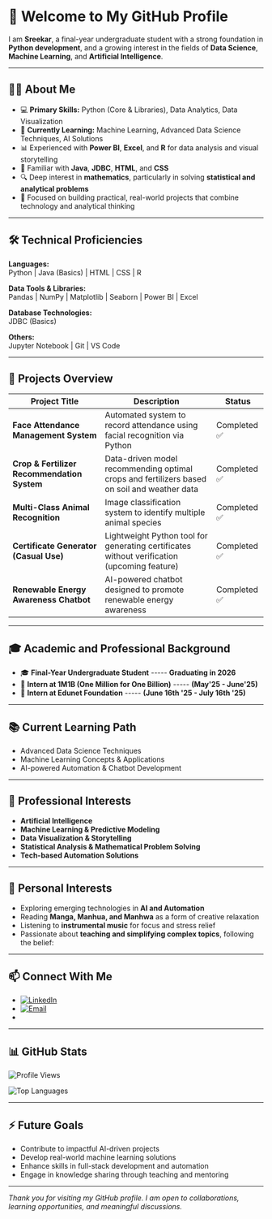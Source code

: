 # 👋 Welcome to My GitHub Profile

I am **Sreekar**, a final-year undergraduate student with a strong foundation in **Python development**, and a growing interest in the fields of **Data Science**, **Machine Learning**, and **Artificial Intelligence**.

---

## 👨‍💻 About Me

- 💻 **Primary Skills:** Python (Core & Libraries), Data Analytics, Data Visualization  
- 🌱 **Currently Learning:** Machine Learning, Advanced Data Science Techniques, AI Solutions  
- 📊 Experienced with **Power BI**, **Excel**, and **R** for data analysis and visual storytelling  
- 💾 Familiar with **Java**, **JDBC**, **HTML**, and **CSS**  
- 🔍 Deep interest in **mathematics**, particularly in solving **statistical and analytical problems**  
- 🎯 Focused on building practical, real-world projects that combine technology and analytical thinking

---

## 🛠️ Technical Proficiencies

**Languages:**  
Python | Java (Basics) | HTML | CSS | R  

**Data Tools & Libraries:**  
Pandas | NumPy | Matplotlib | Seaborn | Power BI | Excel  

**Database Technologies:**  
JDBC (Basics)

**Others:**  
Jupyter Notebook | Git | VS Code

---

## 🚀 Projects Overview

| Project Title                                | Description                                                                                  | Status              |
|----------------------------------------------|----------------------------------------------------------------------------------------------|---------------------|
| **Face Attendance Management System**        | Automated system to record attendance using facial recognition via Python                    | Completed ✅       |
| **Crop & Fertilizer Recommendation System**  | Data-driven model recommending optimal crops and fertilizers based on soil and weather data  | Completed ✅       |
| **Multi-Class Animal Recognition**           | Image classification system to identify multiple animal species                              | Completed ✅       |
| **Certificate Generator (Casual Use)**       | Lightweight Python tool for generating certificates without verification (upcoming feature)  | Completed ✅       |
| **Renewable Energy Awareness Chatbot**       | AI-powered chatbot designed to promote renewable energy awareness                            | Completed ✅       |

---

## 🎓 Academic and Professional Background

- 🎓 **Final-Year Undergraduate Student**                -----  **Graduating in 2026**
- 💼 **Intern at 1M1B (One Million for One Billion)**    -----  **(May'25 - June'25)**
- 💼 **Intern at Edunet Foundation**                     -----  **(June 16th '25 - July 16th '25)**

---

## 📚 Current Learning Path

- Advanced Data Science Techniques  
- Machine Learning Concepts & Applications  
- AI-powered Automation & Chatbot Development  

---

## 🎯 Professional Interests

- **Artificial Intelligence**  
- **Machine Learning & Predictive Modeling**  
- **Data Visualization & Storytelling**  
- **Statistical Analysis & Mathematical Problem Solving**  
- **Tech-based Automation Solutions**

---

## 🌱 Personal Interests

- Exploring emerging technologies in **AI and Automation**  
- Reading **Manga, Manhua, and Manhwa** as a form of creative relaxation  
- Listening to **instrumental music** for focus and stress relief  
- Passionate about **teaching and simplifying complex topics**, following the belief:



---

## 📫 Connect With Me

- [![LinkedIn](https://img.shields.io/badge/LinkedIn-Connect-blue?style=for-the-badge&logo=linkedin)](https://www.linkedin.com/in/sreekar529/)  
- [![Email](https://img.shields.io/badge/Email-Contact-green?style=for-the-badge&logo=gmail)](mailto:sreekar529@gmail.com)
- 
---

## 📊 GitHub Stats

![Profile Views](https://komarev.com/ghpvc/?username=Sreekar529&color=blue)


![Top Languages](https://github-readme-stats.vercel.app/api/top-langs/?username=Sreekar529&layout=compact&theme=radical)

---

## ⚡ Future Goals

- Contribute to impactful AI-driven projects  
- Develop real-world machine learning solutions  
- Enhance skills in full-stack development and automation  
- Engage in knowledge sharing through teaching and mentoring

---


_Thank you for visiting my GitHub profile. I am open to collaborations, learning opportunities, and meaningful discussions._  
